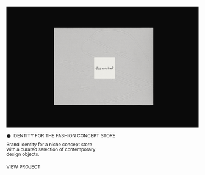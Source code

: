 ![Картинка](6b8b5e191341535.65ca263de9fa9.png)

<div style="margin-top: 5px; margin-bottom: 10px; font-family: 'Inter', sans-serif; font-size: 12px; line-height: 13px;">
  𒊹 IDENTITY FOR THE FASHION CONCEPT STORE
</div>

<div style="margin-bottom: 20px; width: 250px; font-family: 'Inter', sans-serif; font-size: 12px; line-height: 13px;">
  Brand Identity for a niche concept store with a curated selection of contemporary design objects.
</div>

<div style="margin-bottom: 20px; font-family: 'Inter', sans-serif; font-size: 12px; line-height: 13px;">
  VIEW PROJECT
</div>

<style>
p {
font-family: 'Inter', sans-serif; font-size: 12px; line-height: 13px;"
}
</style>

<head>
<link rel="preconnect" href="https://fonts.googleapis.com">
<link rel="preconnect" href="https://fonts.gstatic.com" crossorigin>
<link href="https://fonts.googleapis.com/css2?family=Inter:wght@440&display=swap" rel="stylesheet">
<head>
